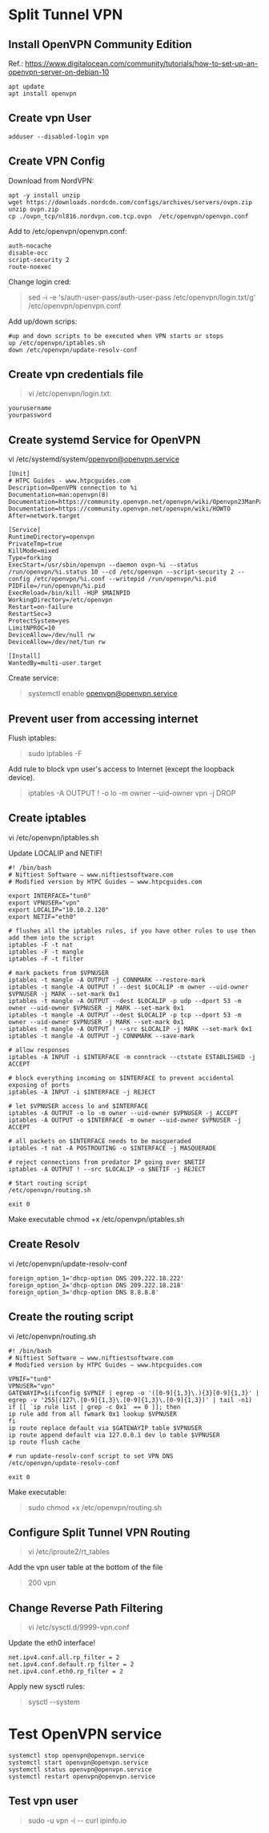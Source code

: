 # Split Tunnel VPN

## Install OpenVPN Community Edition
Ref.: https://www.digitalocean.com/community/tutorials/how-to-set-up-an-openvpn-server-on-debian-10
```
apt update
apt install openvpn
```

## Create vpn User
```
adduser --disabled-login vpn
```

## Create VPN Config
Download from NordVPN:
```
apt -y install unzip
wget https://downloads.nordcdn.com/configs/archives/servers/ovpn.zip
unzip ovpn.zip
cp ./ovpn_tcp/nl816.nordvpn.com.tcp.ovpn  /etc/openvpn/openvpn.conf
```

Add to /etc/openvpn/openvpn.conf:
```
auth-nocache
disable-occ
script-security 2
route-noexec
```

Change login cred:
> sed -i -e 's/auth-user-pass/auth-user-pass \/etc\/openvpn\/login.txt/g' /etc/openvpn/openvpn.conf

Add up/down scrips:
```
#up and down scripts to be executed when VPN starts or stops
up /etc/openvpn/iptables.sh
down /etc/openvpn/update-resolv-conf
```


## Create vpn credentials file
> vi /etc/openvpn/login.txt:
```
yourusername
yourpassword
```


## Create systemd Service for OpenVPN
vi /etc/systemd/system/openvpn@openvpn.service

```
[Unit]
# HTPC Guides - www.htpcguides.com
Description=OpenVPN connection to %i
Documentation=man:openvpn(8)
Documentation=https://community.openvpn.net/openvpn/wiki/Openvpn23ManPage
Documentation=https://community.openvpn.net/openvpn/wiki/HOWTO
After=network.target

[Service]
RuntimeDirectory=openvpn
PrivateTmp=true
KillMode=mixed
Type=forking
ExecStart=/usr/sbin/openvpn --daemon ovpn-%i --status /run/openvpn/%i.status 10 --cd /etc/openvpn --script-security 2 --config /etc/openvpn/%i.conf --writepid /run/openvpn/%i.pid
PIDFile=/run/openvpn/%i.pid
ExecReload=/bin/kill -HUP $MAINPID
WorkingDirectory=/etc/openvpn
Restart=on-failure
RestartSec=3
ProtectSystem=yes
LimitNPROC=10
DeviceAllow=/dev/null rw
DeviceAllow=/dev/net/tun rw

[Install]
WantedBy=multi-user.target
```
Create service:
> systemctl enable openvpn@openvpn.service

## Prevent user from accessing internet
Flush iptables:
> sudo iptables -F

Add rule to block vpn user's access to Internet (except the loopback device).
> iptables -A OUTPUT ! -o lo -m owner --uid-owner vpn -j DROP

## Create iptables
vi /etc/openvpn/iptables.sh

Update LOCALIP and NETIF!

```
#! /bin/bash
# Niftiest Software – www.niftiestsoftware.com
# Modified version by HTPC Guides – www.htpcguides.com

export INTERFACE="tun0"
export VPNUSER="vpn"
export LOCALIP="10.10.2.120"
export NETIF="eth0"

# flushes all the iptables rules, if you have other rules to use then add them into the script
iptables -F -t nat
iptables -F -t mangle
iptables -F -t filter

# mark packets from $VPNUSER
iptables -t mangle -A OUTPUT -j CONNMARK --restore-mark
iptables -t mangle -A OUTPUT ! --dest $LOCALIP -m owner --uid-owner $VPNUSER -j MARK --set-mark 0x1
iptables -t mangle -A OUTPUT --dest $LOCALIP -p udp --dport 53 -m owner --uid-owner $VPNUSER -j MARK --set-mark 0x1
iptables -t mangle -A OUTPUT --dest $LOCALIP -p tcp --dport 53 -m owner --uid-owner $VPNUSER -j MARK --set-mark 0x1
iptables -t mangle -A OUTPUT ! --src $LOCALIP -j MARK --set-mark 0x1
iptables -t mangle -A OUTPUT -j CONNMARK --save-mark

# allow responses
iptables -A INPUT -i $INTERFACE -m conntrack --ctstate ESTABLISHED -j ACCEPT

# block everything incoming on $INTERFACE to prevent accidental exposing of ports
iptables -A INPUT -i $INTERFACE -j REJECT

# let $VPNUSER access lo and $INTERFACE
iptables -A OUTPUT -o lo -m owner --uid-owner $VPNUSER -j ACCEPT
iptables -A OUTPUT -o $INTERFACE -m owner --uid-owner $VPNUSER -j ACCEPT

# all packets on $INTERFACE needs to be masqueraded
iptables -t nat -A POSTROUTING -o $INTERFACE -j MASQUERADE

# reject connections from predator IP going over $NETIF
iptables -A OUTPUT ! --src $LOCALIP -o $NETIF -j REJECT

# Start routing script
/etc/openvpn/routing.sh

exit 0
```

Make executable
chmod +x /etc/openvpn/iptables.sh


## Create Resolv
vi /etc/openvpn/update-resolv-conf
```
foreign_option_1='dhcp-option DNS 209.222.18.222'
foreign_option_2='dhcp-option DNS 209.222.18.218'
foreign_option_3='dhcp-option DNS 8.8.8.8'
```

## Create the routing script
vi /etc/openvpn/routing.sh

```
#! /bin/bash
# Niftiest Software – www.niftiestsoftware.com
# Modified version by HTPC Guides – www.htpcguides.com

VPNIF="tun0"
VPNUSER="vpn"
GATEWAYIP=$(ifconfig $VPNIF | egrep -o '([0-9]{1,3}\.){3}[0-9]{1,3}' | egrep -v '255|(127\.[0-9]{1,3}\.[0-9]{1,3}\.[0-9]{1,3})' | tail -n1)
if [[ `ip rule list | grep -c 0x1` == 0 ]]; then
ip rule add from all fwmark 0x1 lookup $VPNUSER
fi
ip route replace default via $GATEWAYIP table $VPNUSER
ip route append default via 127.0.0.1 dev lo table $VPNUSER
ip route flush cache

# run update-resolv-conf script to set VPN DNS
/etc/openvpn/update-resolv-conf

exit 0
```

Make executable:
> sudo chmod +x /etc/openvpn/routing.sh

## Configure Split Tunnel VPN Routing
> vi /etc/iproute2/rt_tables

Add the vpn user table at the bottom of the file

> 200     vpn

## Change Reverse Path Filtering
> vi /etc/sysctl.d/9999-vpn.conf

Update the eth0 interface!

```
net.ipv4.conf.all.rp_filter = 2
net.ipv4.conf.default.rp_filter = 2
net.ipv4.conf.eth0.rp_filter = 2
```

Apply new sysctl rules:
> sysctl --system

# Test OpenVPN service
```
systemctl stop openvpn@openvpn.service
systemctl start openvpn@openvpn.service
systemctl status openvpn@openvpn.service
systemctl restart openvpn@openvpn.service
```

## Test vpn user
> sudo -u vpn -i -- curl ipinfo.io
